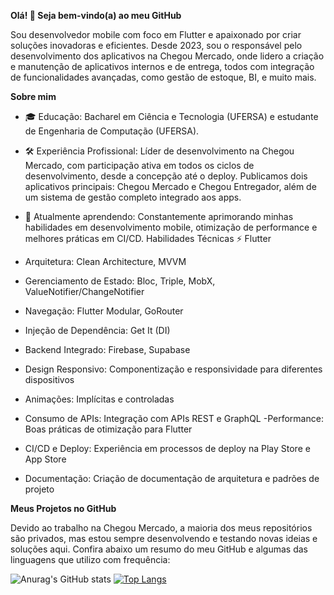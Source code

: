 **Olá! 👋 Seja bem-vindo(a) ao meu GitHub**

Sou desenvolvedor mobile com foco em Flutter e apaixonado por criar soluções inovadoras e eficientes. Desde 2023, sou o responsável pelo desenvolvimento dos aplicativos na Chegou Mercado, onde lidero a criação e manutenção de aplicativos internos e de entrega, todos com integração de funcionalidades avançadas, como gestão de estoque, BI, e muito mais.

**Sobre mim**
- 🎓 Educação: Bacharel em Ciência e Tecnologia (UFERSA) e estudante de Engenharia de Computação (UFERSA).
- 🛠 Experiência Profissional: Líder de desenvolvimento na Chegou Mercado, com participação ativa em todos os ciclos de desenvolvimento, desde a concepção até o deploy. Publicamos dois aplicativos principais: Chegou Mercado e Chegou Entregador, além de um sistema de gestão completo integrado aos apps.
- 🌱 Atualmente aprendendo: Constantemente aprimorando minhas habilidades em desenvolvimento mobile, otimização de performance e melhores práticas em CI/CD.
Habilidades Técnicas ⚡
Flutter

- Arquitetura: Clean Architecture, MVVM
- Gerenciamento de Estado: Bloc, Triple, MobX, ValueNotifier/ChangeNotifier
- Navegação: Flutter Modular, GoRouter
- Injeção de Dependência: Get It (DI)
- Backend Integrado: Firebase, Supabase
- Design Responsivo: Componentização e responsividade para diferentes dispositivos
- Animações: Implícitas e controladas
- Consumo de APIs: Integração com APIs REST e GraphQL
-Performance: Boas práticas de otimização para Flutter
- CI/CD e Deploy: Experiência em processos de deploy na Play Store e App Store
- Documentação: Criação de documentação de arquitetura e padrões de projeto
  
**Meus Projetos no GitHub**

Devido ao trabalho na Chegou Mercado, a maioria dos meus repositórios são privados, mas estou sempre desenvolvendo e testando novas ideias e soluções aqui. Confira abaixo um resumo do meu GitHub e algumas das linguagens que utilizo com frequência:

![Anurag's GitHub stats](https://github-readme-stats.vercel.app/api?username=thiagolop&show_icons=true&theme=dark)   [![Top Langs](https://github-readme-stats.vercel.app/api/top-langs/?username=thiagolop&layout=compact&theme=dark)](https://github.com/thiagolop/github-readme-stats)



